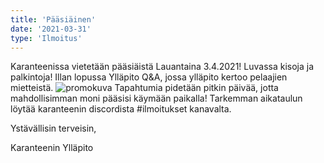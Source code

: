 ```yaml
---
title: 'Pääsiäinen'
date: '2021-03-31'
type: 'Ilmoitus'
---
```


Karanteenissa vietetään pääsiäistä Lauantaina 3.4.2021! Luvassa kisoja ja palkintoja! Illan lopussa Ylläpito Q&A, jossa ylläpito kertoo pelaajien mietteistä.
![promokuva](https://cdn.discordapp.com/attachments/244164511815172116/819157783328194581/dc-promo.png 'Pääsiäisen promokuva')
Tapahtumia pidetään pitkin päivää, jotta mahdollisimman moni pääsisi käymään paikalla! Tarkemman aikataulun löytää karanteenin discordista #ilmoitukset kanavalta.

Ystävällisin terveisin,

Karanteenin Ylläpito

